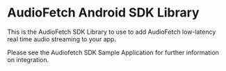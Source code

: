 # AudioFetch Android SDK Library

This is the AudioFetch SDK Library to use to add AudioFetch low-latency real time audio streaming to your app.

Please see the Audiofetch SDK Sample Application for further information on integration.


